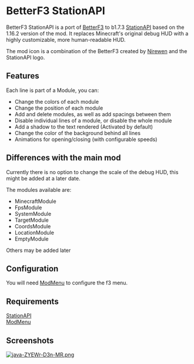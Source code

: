 # BetterF3 StationAPI

BetterF3 StationAPI is a port of [BetterF3](https://github.com/cominixo/BetterF3) to b1.7.3 [StationAPI](https://github.com/ModificationStation/StationAPI) based on the 1.16.2 version of the mod. It replaces Minecraft's original debug HUD with a highly customizable, more human-readable HUD.

The mod icon is a combination of the BetterF3 created by [Nirewen](https://github.com/nirewen) and the StationAPI logo.

## Features
Each line is part of a Module, you can:

- Change the colors of each module
- Change the position of each module
- Add and delete modules, as well as add spacings between them
- Disable individual lines of a module, or disable the whole module
- Add a shadow to the text rendered (Activated by default)
- Change the color of the background behind all lines
- Animations for opening/closing (with configurable speeds)

## Differences with the main mod
Currently there is no option to change the scale of the debug HUD, this might be added at a later date.

The modules available are:
- MinecraftModule
- FpsModule
- SystemModule
- TargetModule
- CoordsModule
- LocationModule
- EmptyModule

Others may be added later

## Configuration
You will need [ModMenu](https://github.com/calmilamsy/ModMenu) to configure the f3 menu.

## Requirements
[StationAPI](https://github.com/ModificationStation/StationAPI) <br/>
[ModMenu](https://github.com/calmilamsy/ModMenu)

## Screenshots
[![java-ZYEWr-D3n-MR.png](https://i.postimg.cc/W1z41gLQ/java-ZYEWr-D3n-MR.png)](https://postimg.cc/rD6ThdpJ)
